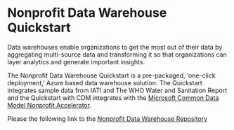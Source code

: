 # Nonprofit Data Warehouse Quickstart

Data warehouses enable organizations to get the most out of their data by aggregating multi-source data and transforming it so that organizations can layer analytics and generate important insights. 

The Nonprofit Data Warehouse Quickstart is a pre-packaged, ‘one-click deployment,’ Azure based data warehouse solution. The Quickstart integrates sample data from IATI and The WHO Water and Sanitation Report and the Quickstart with CDM integrates with the [Microsoft Common Data Model Nonprofit Accelerator](https://docs.microsoft.com/en-us/common-data-model/nfp-accelerator).  

Please the following link to the [Nonprofit Data Warehouse Repository](https://github.com/microsoft/Nonprofit_Data_Warehouse_Quickstart)


